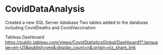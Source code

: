 # CovidDataAnalysis
Created a new SQL Server database 
Two tables added to the database including CovidDeaths and CovidVaccination 

Tableau Dashboard 
https://public.tableau.com/views/CovidStatisticsGlobal/Dashboard1?:language=en-US&publish=yes&:display_count=n&:origin=viz_share_link
